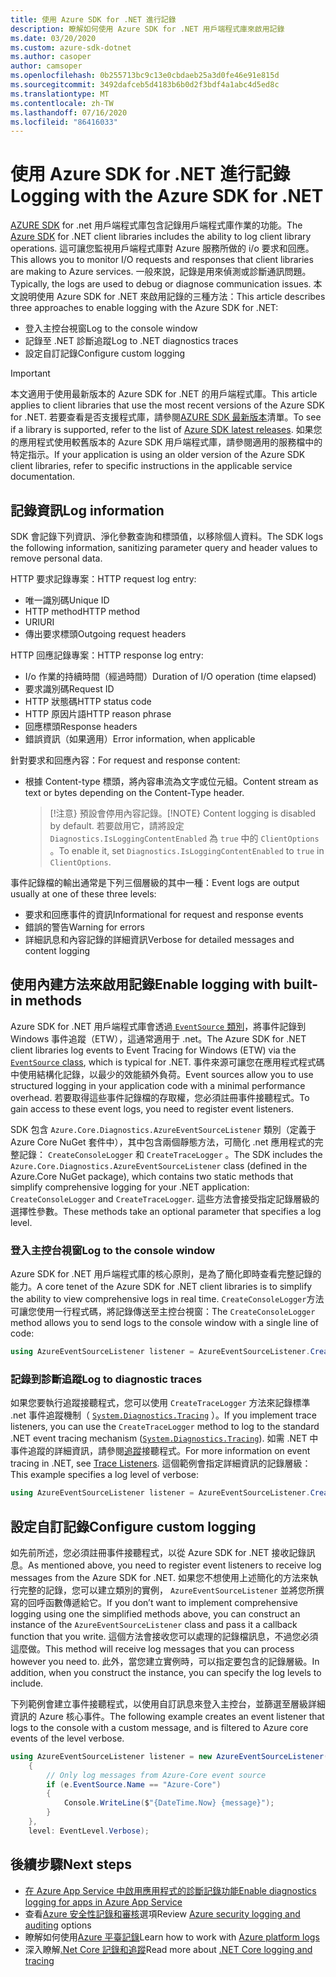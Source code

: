 ```yaml
---
title: 使用 Azure SDK for .NET 進行記錄
description: 瞭解如何使用 Azure SDK for .NET 用戶端程式庫來啟用記錄
ms.date: 03/20/2020
ms.custom: azure-sdk-dotnet
ms.author: casoper
author: camsoper
ms.openlocfilehash: 0b255713bc9c13e0cbdaeb25a3d0fe46e91e815d
ms.sourcegitcommit: 3492dafceb5d4183b6b0d2f3bdf4a1abc4d5ed8c
ms.translationtype: MT
ms.contentlocale: zh-TW
ms.lasthandoff: 07/16/2020
ms.locfileid: "86416033"
---
```

# <a name="logging-with-the-azure-sdk-for-net"></a><span data-ttu-id="ca6b1-103">使用 Azure SDK for .NET 進行記錄</span><span class="sxs-lookup"><span data-stu-id="ca6b1-103">Logging with the Azure SDK for .NET</span></span>

<span data-ttu-id="ca6b1-104">[AZURE SDK](https://azure.microsoft.com/downloads/) for .net 用戶端程式庫包含記錄用戶端程式庫作業的功能。</span><span class="sxs-lookup"><span data-stu-id="ca6b1-104">The [Azure SDK](https://azure.microsoft.com/downloads/) for .NET client libraries includes the ability to log client library operations.</span></span> <span data-ttu-id="ca6b1-105">這可讓您監視用戶端程式庫對 Azure 服務所做的 i/o 要求和回應。</span><span class="sxs-lookup"><span data-stu-id="ca6b1-105">This allows you to monitor I/O requests and responses that client libraries are making to Azure services.</span></span> <span data-ttu-id="ca6b1-106">一般來說，記錄是用來偵測或診斷通訊問題。</span><span class="sxs-lookup"><span data-stu-id="ca6b1-106">Typically, the logs are used to debug or diagnose communication issues.</span></span> <span data-ttu-id="ca6b1-107">本文說明使用 Azure SDK for .NET 來啟用記錄的三種方法：</span><span class="sxs-lookup"><span data-stu-id="ca6b1-107">This article describes three approaches to enable logging with the Azure SDK for .NET:</span></span>

- <span data-ttu-id="ca6b1-108">登入主控台視窗</span><span class="sxs-lookup"><span data-stu-id="ca6b1-108">Log to the console window</span></span>
- <span data-ttu-id="ca6b1-109">記錄至 .NET 診斷追蹤</span><span class="sxs-lookup"><span data-stu-id="ca6b1-109">Log to .NET diagnostics traces</span></span>
- <span data-ttu-id="ca6b1-110">設定自訂記錄</span><span class="sxs-lookup"><span data-stu-id="ca6b1-110">Configure custom logging</span></span>

> [!IMPORTANT]
> <span data-ttu-id="ca6b1-111">本文適用于使用最新版本的 Azure SDK for .NET 的用戶端程式庫。</span><span class="sxs-lookup"><span data-stu-id="ca6b1-111">This article applies to client libraries that use the most recent versions of the Azure SDK for .NET.</span></span> <span data-ttu-id="ca6b1-112">若要查看是否支援程式庫，請參閱[AZURE SDK 最新版本](https://azure.github.io/azure-sdk/releases/latest/index.html)清單。</span><span class="sxs-lookup"><span data-stu-id="ca6b1-112">To see if a library is supported, refer to the list of [Azure SDK latest releases](https://azure.github.io/azure-sdk/releases/latest/index.html).</span></span> <span data-ttu-id="ca6b1-113">如果您的應用程式使用較舊版本的 Azure SDK 用戶端程式庫，請參閱適用的服務檔中的特定指示。</span><span class="sxs-lookup"><span data-stu-id="ca6b1-113">If your application is using an older version of the Azure SDK client libraries, refer to specific instructions in the applicable service documentation.</span></span>

## <a name="log-information"></a><span data-ttu-id="ca6b1-114">記錄資訊</span><span class="sxs-lookup"><span data-stu-id="ca6b1-114">Log information</span></span>

<span data-ttu-id="ca6b1-115">SDK 會記錄下列資訊、淨化參數查詢和標頭值，以移除個人資料。</span><span class="sxs-lookup"><span data-stu-id="ca6b1-115">The SDK logs the following information, sanitizing parameter query and header values to remove personal data.</span></span>

<span data-ttu-id="ca6b1-116">HTTP 要求記錄專案：</span><span class="sxs-lookup"><span data-stu-id="ca6b1-116">HTTP request log entry:</span></span>

- <span data-ttu-id="ca6b1-117">唯一識別碼</span><span class="sxs-lookup"><span data-stu-id="ca6b1-117">Unique ID</span></span>
- <span data-ttu-id="ca6b1-118">HTTP method</span><span class="sxs-lookup"><span data-stu-id="ca6b1-118">HTTP method</span></span>
- <span data-ttu-id="ca6b1-119">URI</span><span class="sxs-lookup"><span data-stu-id="ca6b1-119">URI</span></span>
- <span data-ttu-id="ca6b1-120">傳出要求標頭</span><span class="sxs-lookup"><span data-stu-id="ca6b1-120">Outgoing request headers</span></span>

<span data-ttu-id="ca6b1-121">HTTP 回應記錄專案：</span><span class="sxs-lookup"><span data-stu-id="ca6b1-121">HTTP response log entry:</span></span>

- <span data-ttu-id="ca6b1-122">I/o 作業的持續時間（經過時間）</span><span class="sxs-lookup"><span data-stu-id="ca6b1-122">Duration of I/O operation (time elapsed)</span></span>
- <span data-ttu-id="ca6b1-123">要求識別碼</span><span class="sxs-lookup"><span data-stu-id="ca6b1-123">Request ID</span></span>
- <span data-ttu-id="ca6b1-124">HTTP 狀態碼</span><span class="sxs-lookup"><span data-stu-id="ca6b1-124">HTTP status code</span></span>
- <span data-ttu-id="ca6b1-125">HTTP 原因片語</span><span class="sxs-lookup"><span data-stu-id="ca6b1-125">HTTP reason phrase</span></span>
- <span data-ttu-id="ca6b1-126">回應標頭</span><span class="sxs-lookup"><span data-stu-id="ca6b1-126">Response headers</span></span>
- <span data-ttu-id="ca6b1-127">錯誤資訊（如果適用）</span><span class="sxs-lookup"><span data-stu-id="ca6b1-127">Error information, when applicable</span></span>

<span data-ttu-id="ca6b1-128">針對要求和回應內容：</span><span class="sxs-lookup"><span data-stu-id="ca6b1-128">For request and response content:</span></span>

- <span data-ttu-id="ca6b1-129">根據 Content-type 標頭，將內容串流為文字或位元組。</span><span class="sxs-lookup"><span data-stu-id="ca6b1-129">Content stream as text or bytes depending on the Content-Type header.</span></span>
     > <span data-ttu-id="ca6b1-130">[!注意} 預設會停用內容記錄。</span><span class="sxs-lookup"><span data-stu-id="ca6b1-130">[!NOTE} Content logging is disabled by default.</span></span> <span data-ttu-id="ca6b1-131">若要啟用它，請將設定 `Diagnostics.IsLoggingContentEnabled` 為 `true` 中的 `ClientOptions` 。</span><span class="sxs-lookup"><span data-stu-id="ca6b1-131">To enable it, set `Diagnostics.IsLoggingContentEnabled` to `true` in `ClientOptions`.</span></span>

<span data-ttu-id="ca6b1-132">事件記錄檔的輸出通常是下列三個層級的其中一種：</span><span class="sxs-lookup"><span data-stu-id="ca6b1-132">Event logs are output usually at one of these three levels:</span></span>

- <span data-ttu-id="ca6b1-133">要求和回應事件的資訊</span><span class="sxs-lookup"><span data-stu-id="ca6b1-133">Informational for request and response events</span></span>
- <span data-ttu-id="ca6b1-134">錯誤的警告</span><span class="sxs-lookup"><span data-stu-id="ca6b1-134">Warning for errors</span></span>
- <span data-ttu-id="ca6b1-135">詳細訊息和內容記錄的詳細資訊</span><span class="sxs-lookup"><span data-stu-id="ca6b1-135">Verbose for detailed messages and content logging</span></span>

## <a name="enable-logging-with-built-in-methods"></a><span data-ttu-id="ca6b1-136">使用內建方法來啟用記錄</span><span class="sxs-lookup"><span data-stu-id="ca6b1-136">Enable logging with built-in methods</span></span>

<span data-ttu-id="ca6b1-137">Azure SDK for .NET 用戶端程式庫會透過[ `EventSource` 類別](/dotnet/api/system.diagnostics.tracing.eventsource)，將事件記錄到 Windows 事件追蹤（ETW），這通常適用于 .net。</span><span class="sxs-lookup"><span data-stu-id="ca6b1-137">The Azure SDK for .NET client libraries log events to Event Tracing for Windows (ETW) via the [`EventSource` class](/dotnet/api/system.diagnostics.tracing.eventsource), which is typical for .NET.</span></span> <span data-ttu-id="ca6b1-138">事件來源可讓您在應用程式程式碼中使用結構化記錄，以最少的效能額外負荷。</span><span class="sxs-lookup"><span data-stu-id="ca6b1-138">Event sources allow you to use structured logging in your application code with a minimal performance overhead.</span></span> <span data-ttu-id="ca6b1-139">若要取得這些事件記錄檔的存取權，您必須註冊事件接聽程式。</span><span class="sxs-lookup"><span data-stu-id="ca6b1-139">To gain access to these event logs, you need to register event listeners.</span></span>

<span data-ttu-id="ca6b1-140">SDK 包含 `Azure.Core.Diagnostics.AzureEventSourceListener` 類別（定義于 Azure Core NuGet 套件中），其中包含兩個靜態方法，可簡化 .net 應用程式的完整記錄： `CreateConsoleLogger` 和 `CreateTraceLogger` 。</span><span class="sxs-lookup"><span data-stu-id="ca6b1-140">The SDK includes the `Azure.Core.Diagnostics.AzureEventSourceListener` class (defined in the Azure.Core NuGet package), which contains two static methods that simplify comprehensive logging for your .NET application: `CreateConsoleLogger` and `CreateTraceLogger`.</span></span> <span data-ttu-id="ca6b1-141">這些方法會接受指定記錄層級的選擇性參數。</span><span class="sxs-lookup"><span data-stu-id="ca6b1-141">These methods take an optional parameter that specifies a log level.</span></span>

### <a name="log-to-the-console-window"></a><span data-ttu-id="ca6b1-142">登入主控台視窗</span><span class="sxs-lookup"><span data-stu-id="ca6b1-142">Log to the console window</span></span>

<span data-ttu-id="ca6b1-143">Azure SDK for .NET 用戶端程式庫的核心原則，是為了簡化即時查看完整記錄的能力。</span><span class="sxs-lookup"><span data-stu-id="ca6b1-143">A core tenet of the Azure SDK for .NET client libraries is to simplify the ability to view comprehensive logs in real time.</span></span> <span data-ttu-id="ca6b1-144">`CreateConsoleLogger`方法可讓您使用一行程式碼，將記錄傳送至主控台視窗：</span><span class="sxs-lookup"><span data-stu-id="ca6b1-144">The `CreateConsoleLogger` method allows you to send logs to the console window with a single line of code:</span></span>

```csharp
using AzureEventSourceListener listener = AzureEventSourceListener.CreateConsoleLogger();
```

### <a name="log-to-diagnostic-traces"></a><span data-ttu-id="ca6b1-145">記錄到診斷追蹤</span><span class="sxs-lookup"><span data-stu-id="ca6b1-145">Log to diagnostic traces</span></span>

<span data-ttu-id="ca6b1-146">如果您要執行追蹤接聽程式，您可以使用 `CreateTraceLogger` 方法來記錄標準 .net 事件追蹤機制（ [`System.Diagnostics.Tracing`](/dotnet/api/system.diagnostics.tracing) ）。</span><span class="sxs-lookup"><span data-stu-id="ca6b1-146">If you implement trace listeners, you can use the `CreateTraceLogger` method to log to the standard .NET event tracing mechanism ([`System.Diagnostics.Tracing`](/dotnet/api/system.diagnostics.tracing)).</span></span> <span data-ttu-id="ca6b1-147">如需 .NET 中事件追蹤的詳細資訊，請參閱[追蹤](../framework/debug-trace-profile/trace-listeners.md)接聽程式。</span><span class="sxs-lookup"><span data-stu-id="ca6b1-147">For more information on event tracing in .NET, see [Trace Listeners](../framework/debug-trace-profile/trace-listeners.md).</span></span> <span data-ttu-id="ca6b1-148">這個範例會指定詳細資訊的記錄層級：</span><span class="sxs-lookup"><span data-stu-id="ca6b1-148">This example specifies a log level of verbose:</span></span>

```csharp
using AzureEventSourceListener listener = AzureEventSourceListener.CreateTraceLogger(EventLevel.Verbose);
```

## <a name="configure-custom-logging"></a><span data-ttu-id="ca6b1-149">設定自訂記錄</span><span class="sxs-lookup"><span data-stu-id="ca6b1-149">Configure custom logging</span></span>

<span data-ttu-id="ca6b1-150">如先前所述，您必須註冊事件接聽程式，以從 Azure SDK for .NET 接收記錄訊息。</span><span class="sxs-lookup"><span data-stu-id="ca6b1-150">As mentioned above, you need to register event listeners to receive log messages from the Azure SDK for .NET.</span></span> <span data-ttu-id="ca6b1-151">如果您不想使用上述簡化的方法來執行完整的記錄，您可以建立類別的實例， `AzureEventSourceListener` 並將您所撰寫的回呼函數傳遞給它。</span><span class="sxs-lookup"><span data-stu-id="ca6b1-151">If you don’t want to implement comprehensive logging using one the simplified methods above, you can construct an instance of the `AzureEventSourceListener` class and pass it a callback function that you write.</span></span> <span data-ttu-id="ca6b1-152">這個方法會接收您可以處理的記錄檔訊息，不過您必須這麼做。</span><span class="sxs-lookup"><span data-stu-id="ca6b1-152">This method will receive log messages that you can process however you need to.</span></span> <span data-ttu-id="ca6b1-153">此外，當您建立實例時，可以指定要包含的記錄層級。</span><span class="sxs-lookup"><span data-stu-id="ca6b1-153">In addition, when you construct the instance, you can specify the log levels to include.</span></span>

<span data-ttu-id="ca6b1-154">下列範例會建立事件接聽程式，以使用自訂訊息來登入主控台，並篩選至層級詳細資訊的 Azure 核心事件。</span><span class="sxs-lookup"><span data-stu-id="ca6b1-154">The following example creates an event listener that logs to the console with a custom message, and is filtered to Azure core events of the level verbose.</span></span>

```csharp
using AzureEventSourceListener listener = new AzureEventSourceListener((e, message) =>
    {
        // Only log messages from Azure-Core event source
        if (e.EventSource.Name == "Azure-Core")
        {
            Console.WriteLine($"{DateTime.Now} {message}");
        }
    },
    level: EventLevel.Verbose);
```

## <a name="next-steps"></a><span data-ttu-id="ca6b1-155">後續步驟</span><span class="sxs-lookup"><span data-stu-id="ca6b1-155">Next steps</span></span>

- [<span data-ttu-id="ca6b1-156">在 Azure App Service 中啟用應用程式的診斷記錄功能</span><span class="sxs-lookup"><span data-stu-id="ca6b1-156">Enable diagnostics logging for apps in Azure App Service</span></span>](/azure/app-service/troubleshoot-diagnostic-logs)
- <span data-ttu-id="ca6b1-157">查看[Azure 安全性記錄和審核](/azure/security/fundamentals/log-audit)選項</span><span class="sxs-lookup"><span data-stu-id="ca6b1-157">Review [Azure security logging and auditing](/azure/security/fundamentals/log-audit) options</span></span>
- <span data-ttu-id="ca6b1-158">瞭解如何使用[Azure 平臺記錄](/azure/azure-monitor/platform/platform-logs-overview)</span><span class="sxs-lookup"><span data-stu-id="ca6b1-158">Learn how to work with [Azure platform logs](/azure/azure-monitor/platform/platform-logs-overview)</span></span>
- <span data-ttu-id="ca6b1-159">深入瞭解[.Net Core 記錄和追蹤](../core/diagnostics/logging-tracing.md)</span><span class="sxs-lookup"><span data-stu-id="ca6b1-159">Read more about [.NET Core logging and tracing](../core/diagnostics/logging-tracing.md)</span></span>
